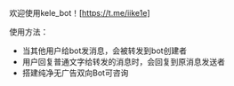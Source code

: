 欢迎使用kele_bot！[https://t.me/iike1e]

使用方法：

- 当其他用户给bot发消息，会被转发到bot创建者
- 用户回复普通文字给转发的消息时，会回复到原消息发送者
- 搭建纯净无广告双向Bot可咨询
